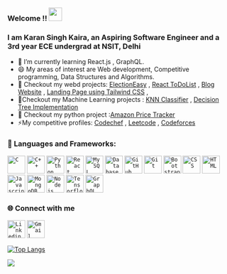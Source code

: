 ### Welcome !! <img src="https://raw.githubusercontent.com/MartinHeinz/MartinHeinz/master/wave.gif" width="30px">


### I am Karan Singh Kaira, an Aspiring Software Engineer and a 3rd year ECE undergrad at NSIT, Delhi

- 🔬 I’m currently learning React.js , GraphQL.
- 😄 My areas of interest are  Web development, Competitive programming, Data Structures and Algorithms.
- 🔭 Checkout my webd projects: [ElectionEasy](https://electioneasy.herokuapp.com/) , [React ToDoList](https://young-taiga-75519.herokuapp.com/) ,  [Blog Website](https://dry-meadow-11414.herokuapp.com/)  , [Landing Page using Tailwind CSS](https://karankaira.github.io/Landing-Page-Using-Tailwind-CSS/public/index.html)  ,
- 🔭Checkout my Machine Learning projects : [KNN Classifier](https://github.com/KaranKaira/MachineLearningAlgorithms/blob/master/KNN%20SELF%20MADE.ipynb) , [Decision Tree Implementation](https://github.com/KaranKaira/MachineLearningAlgorithms/blob/master/DecisionTreeImplementation.ipynb)
- 🔭 Checkout my python project :[Amazon Price Tracker](https://github.com/KaranKaira/AmazonPriceTracker)
- ⚡My competitive profiles: [Codechef](https://www.codechef.com/users/karankaira) , [Leetcode](https://leetcode.com/mandh_budhi_huon_me/) , [Codeforces](https://codeforces.com/profile/mandh_bhudhi_huon_me) 

 
 ### 🔧 Languages and Frameworks:
<code><img width="40px" src="https://img.icons8.com/color/3x/c-programming.png" title="C"/></code>
<code><img width="40px" src="https://img.icons8.com/color/4x/c-plus-plus-logo.png" title="C++"/></code>
<code><img width="40px" src="https://img.icons8.com/color/4x/000000/python.png" title="Python"/></code>
<code><img width="40px" src="https://img.icons8.com/plasticine/100/000000/react.png" title="React"/></code>
<code><img width="40px" src="https://img.icons8.com/ios/4x/00758f/mysql-logo.png" title="MySQL"/></code>
<code><img width="40px" src="https://img.icons8.com/dusk/64/000000/database-restore.png" title="Database"/></code>
<code><img width="40px" src="https://img.icons8.com/fluent/8x/github.png" title="GitHub"/></code>
<code><img width="40px" src="https://img.icons8.com/color/2x/git.png" title="Git"/></code>
<code><img width="40px" src="https://img.icons8.com/color/2x/bootstrap.png" title="Bootstrap"/></code>
<code><img width="40px" src="https://img.icons8.com/color/48/000000/css3.png" title="CSS"/></code>
<code><img width="40px" src="https://img.icons8.com/color/48/000000/html-5.png" title="HTML"/></code>
<code><img width="40px" src="https://img.icons8.com/color/48/000000/javascript-logo-1.png" title="Javascript"/></code>
<code><img width="40px" src="https://img.icons8.com/color/8x/000000/mongodb.png" title="MongoDB"/></code>
<code><img width="40px" src="https://img.icons8.com/color/8x/000000/nodejs.png" title="Nodejs"/></code>
<code><img width="40px" src="https://img.icons8.com/color/8x/000000/tensorflow.png" title="Tensorflow"/></code>
<code><img width="40px" src="https://img.icons8.com/color/8x/000000/graphql.png" title="GraphQL"/></code>



### 🌐 Connect with me 
<code><a href="https://www.linkedin.com/in/karankaira/"><img width="40px" src="https://img.icons8.com/color/8x/000000/linkedin.png" title="Linkedin"/></a></code>
<code><a href="mailto:kairakaran362@gmail.com"><img width="40px" src="https://img.icons8.com/fluent/48/000000/gmail.png" title="Gmail"/></a></code>

[![Top Langs](https://github-readme-stats.vercel.app/api/top-langs/?username=KaranKaira&layout=compact&theme=cobalt)](https://github.com/KaranKaira/github-readme-stats)



 <img src = "https://github-readme-stats.vercel.app/api?username=KaranKaira&theme=cobalt&count_private=true&show_icons=true&include_all_commits=true">
